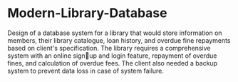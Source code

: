 # Modern-Library-Database

Design of a database system for a library that would store 
information on members, their library catalogue, loan history, and overdue fine repayments
based on client's specification. The library requires a comprehensive system with an online signup and login feature, repayment of overdue fines, and calculation of overdue fees. The client also 
needed a backup system to prevent data loss in case of system failure.
